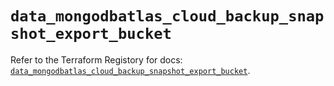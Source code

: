 # `data_mongodbatlas_cloud_backup_snapshot_export_bucket`

Refer to the Terraform Registory for docs: [`data_mongodbatlas_cloud_backup_snapshot_export_bucket`](https://www.terraform.io/docs/providers/mongodbatlas/d/cloud_backup_snapshot_export_bucket).
